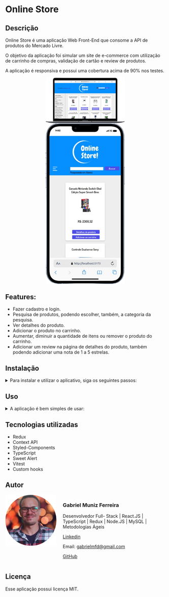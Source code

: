 # Online Store

## Descrição

Online Store é uma aplicação Web Front-End que consome a API de produtos do Mercado Livre.

O objetivo da aplicação foi simular um site de e-commerce com utilização de carrinho de compras, validação de cartão e review de produtos.

A aplicação é responsiva  e possui uma cobertura acima de 90% nos testes.

<div style="display: flex; justify-content: center;">
    <img src="ReadMeImages/note.png" width="250">   
</div>

<div style="display: flex; justify-content: center;">
    <img src="ReadMeImages/phone.png" width="250">   
</div>

## Features:

- Fazer cadastro e login.
- Pesquisa de produtos, podendo escolher, também, a categoria da pesquisa.
- Ver detalhes do produto.
- Adicionar o produto no carrinho.
- Aumentar, diminuir a quantidade de itens ou remover o produto do carrinho.
- Adicionar um review na página de detalhes do produto, também podendo adicionar uma nota de 1 a 5 estrelas.

## Instalação

<details>
<summary>Para instalar e utilizar o aplicativo, siga os seguintes passos:</summary>
    - É necessário ter o git instalado no computador.
    - Clique no botão verde chamado ‘Code’.
    - Caso tenha uma chave SSH no seu computador, pode escolher a opção SSH.
    - Copie o endereço. Ex.: ‘[git@github.com](mailto:git@github.com):GabrielMunizz/OnlineStore.git’
    - Escolha uma pasta para clonar o projeto.
    - Entre na pasta e abra o terminal.
    - Digite ‘git clone endereço’. Ex.: git clone [git@github.com](mailto:git@github.com):GabrielMunizz/OnlineStore.git
    - Depois de clonar, entre na pasta ‘OnlineStore’ que foi gerada.
    - Abra o terminal e digite ‘npm install’
    - Ao terminar de instalar as dependências, digite ‘npm run dev’ no terminal e o projeto deve rodar no seu navegador automaticamente. 
</details>

## Uso

<details>
<summary>A aplicação é bem simples de usar:</summary>
    - Para fazer cadastro, clique no botão “cadastre-se aqui’ no canto superior esquerdo da tela principal.
    - Para pesquisar, basta digitar na barra de procura o nome do produto e clicar em “Buscar”.
    - Caso tenha encontrado, para ver os detalhes do produto, clique em “Detalhes do produto”.
    - Se tiver interesse em adquirir o produto, clique em “Adicionar ao carrinho”.
    - Caso já possua uma conta cadastrada, também é possível adicionar uma review do produto clicando em “Avaliar” na página de detalhes do produto.
    - Para ver o seu carrinho, clique no ícone de carrinho de compras que se encontra no canto superior direito da tela.
    - Revise os produtos no seu carrinho: caso queira aumentar a quantidade, é só clicar no botão ‘ + ’ ou diminua clicando no botão ‘ - ’.
    - Caso queira retirar algum produto, clique no botão “Remover”.
    - Ao clicar no botão “Finalizar compra”, será redirecionado para uma tela com um formulário para informações de entrega e método de pagamento. Preenchendo o formulário, basta clicar em “Concluir” e será redirecionado para uma tela de conclusão de pedido.
</details>

## Tecnologias utilizadas

- Redux
- Context API
- Styled-Components
- TypeScript
- Sweet Alert
- Vitest
- Custom hooks

## Autor

<div style="display: flex; flex-direction: row;">
    <div style="flex: 1; padding-right: 20px;">
        <img src="ReadMeImages/Foto_fundo_transparente.png" width="250">
    </div>
    <div style="flex: 2;">
        <h3>Gabriel Muniz Ferreira</h3>
        <p>Desenvolvedor Full- Stack | React.JS | TypeScript | Redux | Node.JS | MySQL | Metodologias Ágeis</p>
        <p><a href="https://www.linkedin.com/in/gabriel-muniz-dev/" target="_blank">Linkedin</a></p>
        <p>Email: <a href="mailto:gabrielmfd@gmail.com">gabrielmfd@gmail.com</a></p>
        <p><a href="https://github.com/GabrielMunizz" target="_blank">GitHub</a></p>
    </div>
</div>

## Licença

Esse aplicação possui licença MIT.